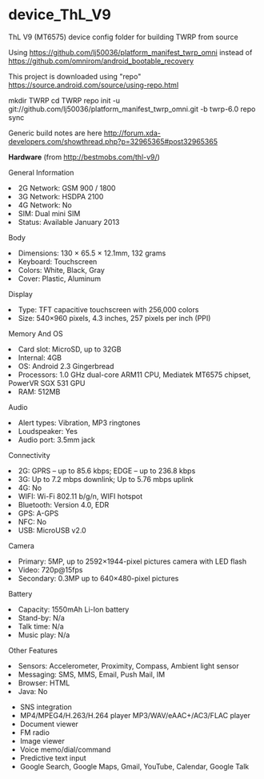 # device_ThL_V9
ThL V9 (MT6575) device config folder for building TWRP from source

Using https://github.com/lj50036/platform_manifest_twrp_omni
instead of https://github.com/omnirom/android_bootable_recovery

This project is downloaded using "repo" https://source.android.com/source/using-repo.html

mkdir TWRP
cd TWRP
repo init -u git://github.com/lj50036/platform_manifest_twrp_omni.git -b twrp-6.0
repo sync





Generic build notes are here
http://forum.xda-developers.com/showthread.php?p=32965365#post32965365


<b>Hardware</b> (from http://bestmobs.com/thl-v9/)

General Information
<li>2G Network:	GSM 900 / 1800</li>
<li>3G Network: 	HSDPA 2100</li>
<li>4G Network: 	No</li>
<li>SIM: 	Dual mini SIM</li>
<li>Status: 	Available January 2013</li>

Body
<li>Dimensions: 	130 × 65.5 × 12.1mm, 132 grams</li>
<li>Keyboard: 	Touchscreen</li>
<li>Colors: 	White, Black, Gray</li>
<li>Cover: 	Plastic, Aluminum</li>

Display
<li>Type: 	TFT capacitive touchscreen with 256,000 colors</li>
<li>Size: 	540×960 pixels, 4.3 inches, 257 pixels per inch (PPI)</li>
	
Memory And OS
<li>Card slot: 	MicroSD, up to 32GB</li>
<li>Internal: 	4GB</li>
<li>OS: 	Android 2.3 Gingerbread</li>
<li>Processors: 	1.0 GHz dual-core ARM11 CPU, Mediatek MT6575 chipset, PowerVR SGX 531 GPU</li>
<li>RAM: 	512MB</li>
	
Audio
<li>Alert types: 	Vibration, MP3 ringtones</li>
<li>Loudspeaker: 	Yes</li>
<li>Audio port: 	3.5mm jack</li>
	
Connectivity
<li>2G: 	GPRS – up to 85.6 kbps; EDGE – up to 236.8 kbps</li>
<li>3G: 	Up to 7.2 mbps downlink; Up to 5.76 mbps uplink</li>
<li>4G: 	No</li>
<li>WIFI: 	Wi-Fi 802.11 b/g/n, WIFI hotspot</li>
<li>Bluetooth: 	Version 4.0, EDR</li>
<li>GPS: 	A-GPS</li>
<li>NFC: 	No</li>
<li>USB: 	MicroUSB v2.0</li>
	
Camera
<li>Primary: 	5MP, up to 2592×1944-pixel pictures camera with LED flash</li>
<li>Video: 	720p@15fps</li>
<li>Secondary: 	0.3MP up to 640×480-pixel pictures</li>
	
Battery
<li>Capacity: 	1550mAh Li-Ion battery</li>
<li>Stand-by: 	N/a</li>
<li>Talk time: 	N/a</li>
<li>Music play: 	N/a</li>
	
Other Features
<li>Sensors: 	Accelerometer, Proximity, Compass, Ambient light sensor</li>
<li>Messaging: 	SMS, MMS, Email, Push Mail, IM</li>
<li>Browser: 	HTML</li>
<li>Java: 	No</li>
<ul>
<li>SNS integration</li>
<li>MP4/MPEG4/H.263/H.264 player 
  MP3/WAV/eAAC+/AC3/FLAC player</li>
<li>Document viewer</li>
<li>FM radio</li>
<li>Image viewer</li>
<li>Voice memo/dial/command</li>
<li>Predictive text input</li>
<li>Google Search, Google Maps, Gmail,
  YouTube, Calendar, Google Talk</li>
  </ul>
